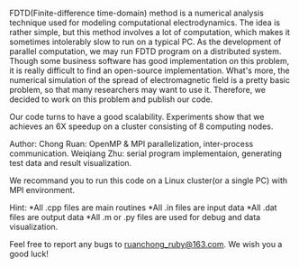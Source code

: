 FDTD(Finite-difference time-domain) method is a numerical analysis technique used for modeling computational electrodynamics.  The idea is rather simple, but this method involves a lot of computation, which makes it sometimes intolerably slow to run on a typical PC.  As the development of parallel computation, we may run FDTD program on a distributed system.  Though some business software has good implementation on this problem, it is really difficult to find an open-source implementation.  What's more, the numerical simulation of the spread of electromagnetic field is a pretty basic problem, so that many researchers may want to use it.  Therefore, we decided to work on this problem and publish our code.

Our code turns to have a good scalability.  Experiments show that we achieves an 6X speedup on a cluster consisting of 8 computing nodes.


Author: 
Chong Ruan: OpenMP & MPI parallelization, inter-process communication.
Weiqiang Zhu: serial program implementaion, generating test data and result visualization.


We recommand you to run this code on a Linux cluster(or a single PC) with MPI environment.


Hint:
	*All .cpp files are main routines
	*All .in files are input data
	*All .dat files are output data
	*All .m or .py files are used for debug and data visualization.


Feel free to report any bugs to ruanchong_ruby@163.com.  We wish you a good luck!

